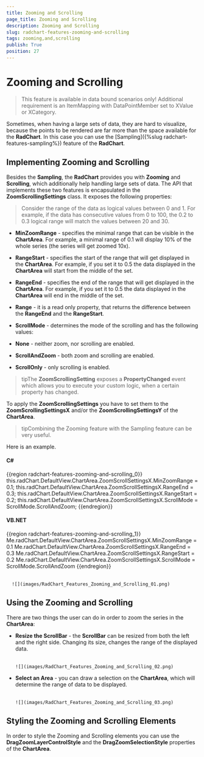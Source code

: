 ```yaml
---
title: Zooming and Scrolling
page_title: Zooming and Scrolling
description: Zooming and Scrolling
slug: radchart-features-zooming-and-scrolling
tags: zooming,and,scrolling
publish: True
position: 27
---
```


# Zooming and Scrolling



>This feature is available in data bound scenarios only! Additional requirement is an ItemMapping with DataPointMember set to XValue or XCategory.

Sometimes, when having a large sets of data, they are hard to visualize, because the points to be rendered are far more than the space available for the __RadChart__. In this case you can use the [Sampling]({%slug radchart-features-sampling%}) feature of the __RadChart__.

## Implementing Zooming and Scrolling

Besides the __Sampling__, the __RadChart__ provides you with __Zooming__ and __Scrolling__, which additionally help handling large sets of data. The API that implements these two features is encapsulated in the __ZoomScrollingSettings__ class. It exposes the following properties:

>Consider the range of the data as logical values between 0 and 1. For example, if the data has consecutive values from 0 to 100, the 0.2 to 0.3 logical range will match the values between 20 and 30.

* __MinZoomRange__ - specifies the minimal range that can be visible in the __ChartArea__. For example, a minimal range of 0.1 will display 10% of the whole series (the series will get zoomed 10x).

* __RangeStart__ - specifies the start of the range that will get displayed in the __ChartArea__. For example, if you set it to 0.5 the data displayed in the __ChartArea__ will start from the middle of the set.

* __RangeEnd__ - specifies the end of the range that will get displayed in the __ChartArea__. For example, if you set it to 0.5 the data displayed in the __ChartArea__ will end in the middle of the set.

* __Range__ - it is a read only property, that returns the difference between the __RangeEnd__ and the __RangeStart__.

* __ScrollMode__ - determines the mode of the scrolling and has the following values:

* __None__ - neither zoom, nor scrolling are enabled.

* __ScrollAndZoom__ - both zoom and scrolling are enabled.

* __ScrollOnly__ - only scrolling is enabled.

>tipThe __ZoomScrollingSetting__ exposes a __PropertyChanged__ event which allows you to execute your custom logic, when a certain property has changed.

To apply the __ZoomScrollingSettings__ you have to set them to the __ZoomScrollingSettingsX__ and/or the __ZoomScrollingSettingsY__ of the __ChartArea__.

>tipCombining the Zooming feature with the Sampling feature can be very useful.

Here is an example.

#### __C#__

{{region radchart-features-zooming-and-scrolling_0}}
	this.radChart.DefaultView.ChartArea.ZoomScrollSettingsX.MinZoomRange = 0.1;
	this.radChart.DefaultView.ChartArea.ZoomScrollSettingsX.RangeEnd = 0.3;
	this.radChart.DefaultView.ChartArea.ZoomScrollSettingsX.RangeStart = 0.2;
	this.radChart.DefaultView.ChartArea.ZoomScrollSettingsX.ScrollMode = ScrollMode.ScrollAndZoom;
	{{endregion}}



#### __VB.NET__

{{region radchart-features-zooming-and-scrolling_1}}
	Me.radChart.DefaultView.ChartArea.ZoomScrollSettingsX.MinZoomRange = 0.1
	Me.radChart.DefaultView.ChartArea.ZoomScrollSettingsX.RangeEnd = 0.3
	Me.radChart.DefaultView.ChartArea.ZoomScrollSettingsX.RangeStart = 0.2
	Me.radChart.DefaultView.ChartArea.ZoomScrollSettingsX.ScrollMode = ScrollMode.ScrollAndZoom
	{{endregion}}






         
      ![](images/RadChart_Features_Zooming_and_Scrolling_01.png)

## Using the Zooming and Scrolling

There are two things the user can do in order to zoom the series in the __ChartArea__:

* __Resize the ScrollBar__ - the __ScrollBar__ can be resized from both the left and the right side. Changing its size, changes the range of the displayed data.




         
      ![](images/RadChart_Features_Zooming_and_Scrolling_02.png)

* __Select an Area__ - you can draw a selection on the __ChartArea__, which will determine the range of data to be displayed.




         
      ![](images/RadChart_Features_Zooming_and_Scrolling_03.png)

## Styling the Zooming and Scrolling Elements

In order to style the Zooming and Scrolling elements you can use the __DragZoomLayerControlStyle__ and the __DragZoomSelectionStyle__ properties of the __ChartArea__.
